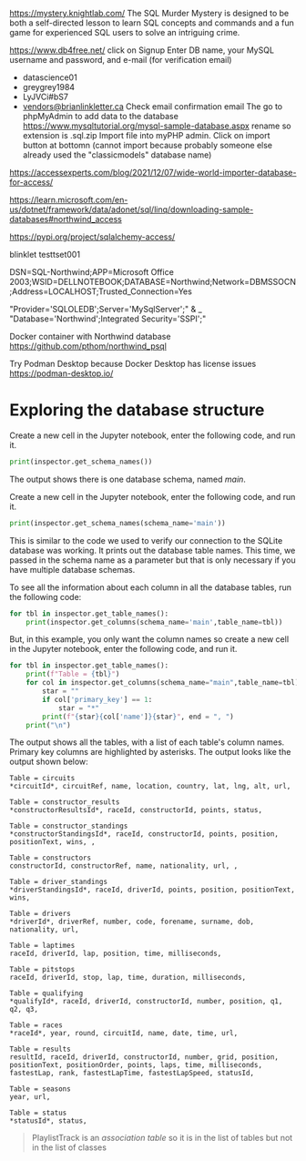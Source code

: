 https://mystery.knightlab.com/
The SQL Murder Mystery is designed to be both a self-directed lesson to learn SQL concepts and commands and a fun game for experienced SQL users to solve an intriguing crime.

https://www.db4free.net/
click on Signup
Enter DB name, your MySQL username and password, and e-mail (for verification email)
* datascience01
* greygrey1984
* LyJVCi#bS7
* vendors@brianlinkletter.ca
Check email confirmation email
The go to phpMyAdmin to add data to the database
https://www.mysqltutorial.org/mysql-sample-database.aspx
rename so extension is .sql.zip
Import file into myPHP admin. Click on import button at bottomn
(cannot import because probably someone else already used the "classicmodels" database name)



https://accessexperts.com/blog/2021/12/07/wide-world-importer-database-for-access/

https://learn.microsoft.com/en-us/dotnet/framework/data/adonet/sql/linq/downloading-sample-databases#northwind_access

https://pypi.org/project/sqlalchemy-access/



blinklet
testtset001



DSN=SQL-Northwind;APP=Microsoft Office 2003;WSID=DELLNOTEBOOK;DATABASE=Northwind;Network=DBMSSOCN;Address=LOCALHOST;Trusted_Connection=Yes

"Provider='SQLOLEDB';Server='MySqlServer';" & _ 
 "Database='Northwind';Integrated Security='SSPI';"
 

Docker container with Northwind database
https://github.com/pthom/northwind_psql

Try Podman Desktop because Docker Desktop has license issues
https://podman-desktop.io/






# Exploring the database structure

Create a new cell in the Jupyter notebook, enter the following code, and run it.

```python
print(inspector.get_schema_names())
```

The output shows there is one database schema, named *main*.

Create a new cell in the Jupyter notebook, enter the following code, and run it.

```python
print(inspector.get_schema_names(schema_name='main'))
```

This is similar to the code we used to verify our connection to the SQLite database was working. It prints out the database table names. This time, we passed in the schema name as a parameter but that is only necessary if you have multiple database schemas.

To see all the information about each column in all the database tables, run the following code:

```python
for tbl in inspector.get_table_names():
    print(inspector.get_columns(schema_name='main',table_name=tbl))
```

But, in this example, you only want the column names so create a new cell in the Jupyter notebook, enter the following code, and run it.

```python
for tbl in inspector.get_table_names():
    print(f"Table = {tbl}")
    for col in inspector.get_columns(schema_name="main",table_name=tbl):
        star = ""
        if col['primary_key'] == 1:
            star = "*"
        print(f"{star}{col['name']}{star}", end = ", ")
    print("\n")
```

The output shows all the tables, with a list of each table's column names. Primary key columns are highlighted by asterisks. The output looks like the output shown below:

```
Table = circuits
*circuitId*, circuitRef, name, location, country, lat, lng, alt, url, 

Table = constructor_results
*constructorResultsId*, raceId, constructorId, points, status, 

Table = constructor_standings
*constructorStandingsId*, raceId, constructorId, points, position, positionText, wins, , 

Table = constructors
constructorId, constructorRef, name, nationality, url, , 

Table = driver_standings
*driverStandingsId*, raceId, driverId, points, position, positionText, wins, 

Table = drivers
*driverId*, driverRef, number, code, forename, surname, dob, nationality, url, 

Table = laptimes
raceId, driverId, lap, position, time, milliseconds, 

Table = pitstops
raceId, driverId, stop, lap, time, duration, milliseconds, 

Table = qualifying
*qualifyId*, raceId, driverId, constructorId, number, position, q1, q2, q3, 

Table = races
*raceId*, year, round, circuitId, name, date, time, url, 

Table = results
resultId, raceId, driverId, constructorId, number, grid, position, positionText, positionOrder, points, laps, time, milliseconds, fastestLap, rank, fastestLapTime, fastestLapSpeed, statusId, 

Table = seasons
year, url, 

Table = status
*statusId*, status,
```
> PlaylistTrack is an *association table* so it is in the list of tables but not in the list of classes

